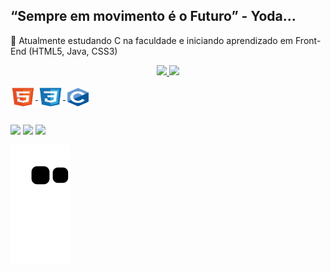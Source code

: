 ## “Sempre em movimento é o Futuro” - Yoda...

📓 Atualmente estudando C na faculdade e iniciando aprendizado em Front-End (HTML5, Java, CSS3)

<div align="center">
  <a href="https://github.com/Lucas-vna">
  <img height="180em" src="https://github-readme-stats.vercel.app/api?username=Lucas-vna&show_icons=true&theme=chartreuse-dark&include_all_commits=true&count_private=true"/>
  <img height="180em" src="https://github-readme-stats.vercel.app/api/top-langs/?username=Lucas-vna&layout=compact&langs_count=7&theme=chartreuse-dark"/>
</div>
<div style="display: inline_block"><br>
  <img align="center" alt="Luquita-HTML" height="30" width="40" src="https://raw.githubusercontent.com/devicons/devicon/master/icons/html5/html5-original.svg">
  <img align="center" alt="Luquita-CSS" height="30" width="40" src="https://raw.githubusercontent.com/devicons/devicon/master/icons/css3/css3-original.svg">
  <img align="center" alt="Luquita-C" height="30" width="40" src="https://raw.githubusercontent.com/devicons/devicon/master/icons/c/c-original.svg">
  
  ##
 
<div> 
  <a href="https://instagram.com/Lucas.vna" target="_blank"><img src="https://img.shields.io/badge/-Instagram-%23E4405F?style=for-the-badge&logo=instagram&logoColor=white" target="_blank"></a>
  <a href = "mailto:lucasrviana07@gmail.com"><img src="https://img.shields.io/badge/-Gmail-%23333?style=for-the-badge&logo=gmail&logoColor=white" target="_blank"></a>
  <a href=" "><img src="https://img.shields.io/badge/-LinkedIn-%230077B5?style=for-the-badge&logo=linkedin&logoColor=white" target="_blank"></a> 
 
  ![Snake animation](https://github.com/rafaballerini/rafaballerini/blob/output/github-contribution-grid-snake.svg)
 
</div>
